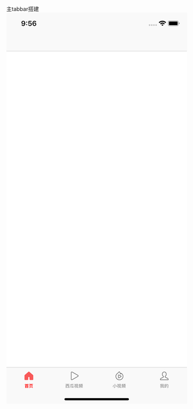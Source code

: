 主tabbar搭建
![](https://github.com/AlexanderYeah/SK_TodayNews/blob/master/01-%E4%B8%BB%E6%A1%86%E6%9E%B6Tabbar%E6%90%AD%E5%BB%BA/01-tabbar%E6%90%AD%E5%BB%BA.png)
